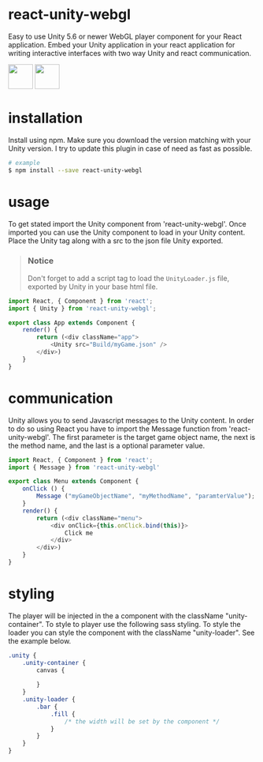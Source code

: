 # react-unity-webgl
Easy to use Unity 5.6 or newer WebGL player component for your React application. Embed your Unity application in your react application for writing interactive interfaces with two way Unity and react communication.

<img src="http://react-etc.net/files/2016-07/logo-578x270.png" height="50px"/> <img src="http://gamepadable.com/wp-content/uploads/2016/01/Official_unity_logo.png" height="50px"/>

# installation
Install using npm. Make sure you download the version matching with your Unity version. I try to update this plugin in case of need as fast as possible.

```sh
# example
$ npm install --save react-unity-webgl
```

# usage
To get stated import the Unity component from 'react-unity-webgl'. Once imported you can use the Unity component to load in your Unity content. Place the Unity tag along with a src to the json file Unity exported.

> ### Notice
> Don't forget to add a script tag to load the `UnityLoader.js` file, exported by Unity in your base html file.

```js
import React, { Component } from 'react';
import { Unity } from 'react-unity-webgl';

export class App extends Component {
    render() {
        return (<div className="app">
            <Unity src="Build/myGame.json" />
        </div>)
    }
}
```

# communication
Unity allows you to send Javascript messages to the Unity content. In order to do so using React you have to import the Message function from 'react-unity-webgl'. The first parameter is the target game object name, the next is the method name, and the last is a optional parameter value.

```js
import React, { Component } from 'react';
import { Message } from 'react-unity-webgl'

export class Menu extends Component {
    onClick () {
        Message ("myGameObjectName", "myMethodName", "paramterValue");
    }
    render() {
        return (<div className="menu">
            <div onClick={this.onClick.bind(this)}>
                Click me
            </div>
        </div>)
    }
}
```

# styling
The player will be injected in the a component with the className "unity-container". To style to player use the following sass styling. To style the loader you can style the component with the className "unity-loader". See the example below.

```scss
.unity {
    .unity-container {
        canvas {
            
        }
    }
    .unity-loader {
        .bar {
            .fill {
                /* the width will be set by the component */
            }
        }
    }
}
```
